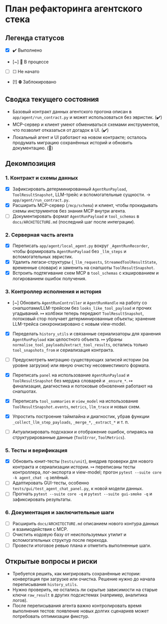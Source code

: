# План рефакторинга агентского стека

## Легенда статусов
- [x] ✔️ Выполнено
- [~] 🔄 В процессе
- [ ] ☐ Не начато
- [!] ⛔ Заблокировано

## Сводка текущего состояния
- Базовый контракт данных агентского прогона описан в `app/agent/run_contract.py` и может использоваться без эвристик. (✔️)
- MCP-сервер и клиент умеют обмениваться схемами инструментов, что позволит отказаться от догадок в UI. (✔️)
- Локальный агент и UI работают на новом контракте; осталось продумать миграцию сохранённых историй и обновить документацию. (🔄)

## Декомпозиция

### 1. Контракт и схемы данных
- [x] Зафиксировать детерминированный `AgentRunPayload`, `ToolResultSnapshot`, LLM-трейс и вспомогательные сущности. → `app/agent/run_contract.py`.
- [x] Расширить MCP-сервер (`/mcp/schema`) и клиент, чтобы прокидывать схемы инструментов без знания MCP внутри агента.
- [ ] Документировать формат `AgentRunPayload` и `tool_schemas` в `docs/ARCHITECTURE.md` (последний шаг после интеграции).

### 2. Серверная часть агента
- [x] Переписать `app/agent/local_agent.py` вокруг `_AgentRunRecorder`, чтобы формировать `AgentRunPayload` без `_llm_steps` и вспомогательных эвристик.
- [x] Удалить легаси-структуры (`_llm_requests`, `StreamedToolResultState`, временные словари) и заменить на снапшоты `ToolResultSnapshot`.
- [x] Встроить подтягивание схем MCP в `tool_schemas` с кэшированием и логированием ошибок получения.

### 3. Контроллер исполнения и история
- [~] Обновить `AgentRunController` и `AgentRunHandle` на работу со снапшотами/LLM-трейсом без `looks_like_tool_payload` и прочих угадываний. ↦ колбэки теперь передают `ToolResultSnapshot`, потоковый стор получает детерминированные объекты; хранение LLM-трейса синхронизировано с новым view-model.
- [x] Переделать `history_utils` и связанные сериализаторы для хранения `AgentRunPayload` как целостного объекта. ↦ убраны `normalise_tool_payloads`/`extract_tool_results`, остались только `tool_snapshots_from` и сериализация контракта.
- [ ] Предусмотреть миграцию существующих записей истории (на уровне загрузки) или явную очистку несовместимого формата.

- [x] Переписать `panel` на использование `AgentRunPayload` и `ToolResultSnapshot` без мерджа словарей и `_ensure_*`. ↦ финализация, диагностика и потоковые обновления работают на снапшотах.
- [x] Переписать `tool_summaries` и `view_model` на использование `ToolResultSnapshot.events`, `metrics`, `llm_trace` и новых схем.
- [x] Упростить построение таймлайна и диагностик, убрав функции `_collect_llm_step_payloads`, `_merge_*`, `_extract_*` и т. п.
- [ ] Актуализировать подсказки и отображение ошибок, опираясь на структурированные данные (`ToolError`, `ToolMetrics`).

### 5. Тесты и верификация
- [x] Обновить юнит-тесты (`tests/unit`), внедрив проверки для нового контракта и сериализации истории. ↦ переписаны тесты контроллера, лог-экспорта и view-model; прогон `pytest --suite core -k agent_chat -q` зелёный.
- [ ] Адаптировать GUI-тесты, особенно `tests/gui/test_agent_chat_panel.py`, к новой модели данных.
- [ ] Прогнать `pytest --suite core -q` и `pytest --suite gui-smoke -q` и зафиксировать результаты.

### 6. Документация и заключительные шаги
- [ ] Расширить `docs/ARCHITECTURE.md` описанием нового контура данных и взаимодействия с MCP.
- [ ] Очистить кодовую базу от неиспользуемых утилит и вспомогательных структур после перехода.
- [ ] Провести итоговое ревью плана и отметить выполненные шаги.

## Открытые вопросы и риски
- Требуется решить, как мигрировать сохранённые истории: конвертация при загрузке или очистка. Решение нужно до начала переписывания `history_utils`.
- Нужно проверить, не остались ли скрытые зависимости на старые ключи `raw_result` в других подсистемах (например, аналитика логов).
- После переписывания агента важно контролировать время выполнения тестов: появление новых долгих сценариев может потребовать оптимизации фикстур.


